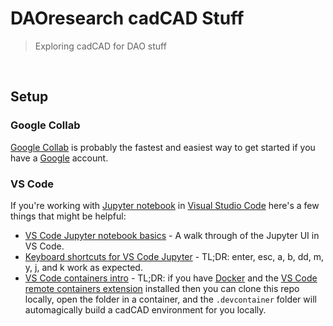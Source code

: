# DAOresearch cadCAD Stuff

> Exploring cadCAD for DAO stuff

<br />

## Setup

### Google Collab

[Google Collab](https://colab.research.google.com/ ) is probably the fastest and easiest way to get started if you have a [Google](https://google.com) account.

### VS Code

If you're working with [Jupyter notebook](https://jupyter-notebook.readthedocs.io/en/latest/) in [Visual Studio Code](https://code.visualstudio.com/) here's a few things that might be helpful:

- [VS Code Jupyter notebook basics](https://code.visualstudio.com/docs/python/jupyter-support) - A walk through of the Jupyter UI in VS Code.
- [Keyboard shortcuts for VS Code Jupyter](https://medium.com/towards-artificial-intelligence/jupyter-notebook-keyboard-shortcuts-for-beginners-5eef2cb14ce8) - TL;DR: enter, esc, a, b, dd, m, y, j, and k work as expected.
- [VS Code containers intro](https://code.visualstudio.com/docs/remote/containers) - TL;DR: if you have [Docker](https://docker.com/) and the [VS Code remote containers extension](http://marketplace.visualstudio.com/items?itemName=ms-,%20thenvscode-remote.vscode-remote-extensionpack) installed then you can clone this repo locally, open the folder in a container, and the `.devcontainer` folder will automagically build a cadCAD environment for you locally.
